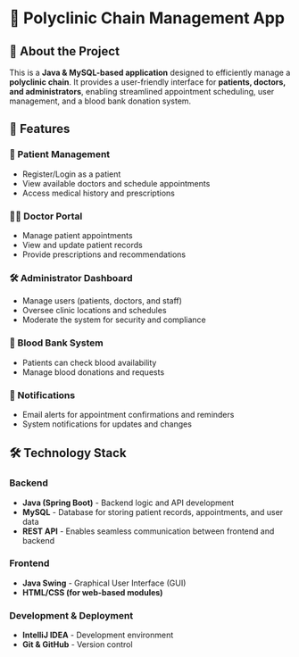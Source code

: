 # 🏥 Polyclinic Chain Management App

## 📌 About the Project
This is a **Java & MySQL-based application** designed to efficiently manage a **polyclinic chain**. It provides a user-friendly interface for **patients, doctors, and administrators**, enabling streamlined appointment scheduling, user management, and a blood bank donation system.

## 🚀 Features
### 🏥 Patient Management
- Register/Login as a patient
- View available doctors and schedule appointments
- Access medical history and prescriptions

### 👨‍⚕️ Doctor Portal
- Manage patient appointments
- View and update patient records
- Provide prescriptions and recommendations

### 🛠 Administrator Dashboard
- Manage users (patients, doctors, and staff)
- Oversee clinic locations and schedules
- Moderate the system for security and compliance

### 💉 Blood Bank System
- Patients can check blood availability
- Manage blood donations and requests

### 🔔 Notifications
- Email alerts for appointment confirmations and reminders
- System notifications for updates and changes

## 🛠 Technology Stack
### **Backend**
- **Java (Spring Boot)** - Backend logic and API development
- **MySQL** - Database for storing patient records, appointments, and user data
- **REST API** - Enables seamless communication between frontend and backend

### **Frontend**
- **Java Swing** - Graphical User Interface (GUI)
- **HTML/CSS (for web-based modules)**

### **Development & Deployment**
- **IntelliJ IDEA** - Development environment
- **Git & GitHub** - Version control
